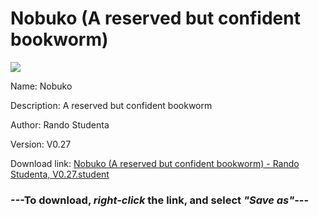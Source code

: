 # Nobuko (A reserved but confident bookworm)

<img src = "https://raw.githubusercontent.com/Arbiter1223/Koukou-Gurashi-Custom-Students/master/Students/Files/Nobuko%20(A%20reserved%20but%20confident%20bookworm).png">

Name: Nobuko

Description: A reserved but confident bookworm

Author: Rando Studenta

Version: V0.27

Download link: <a href="https://raw.githubusercontent.com/Arbiter1223/Koukou-Gurashi-Custom-Students/master/Students/Files/Nobuko%20(A%20reserved%20but%20confident%20bookworm)%20-%20Rando%20Studenta%2C%20V0.27.student">Nobuko (A reserved but confident bookworm) - Rando Studenta, V0.27.student</a>

### ---**To download, _right-click_ the link, and select _"Save as"_**---
